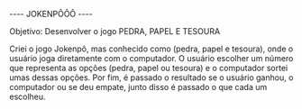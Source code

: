 ---- JOKENPÔÔÔ ----

Objetivo: Desenvolver o jogo PEDRA, PAPEL E TESOURA

Criei o jogo Jokenpô, mas conhecido como (pedra, papel e tesoura), onde o usuário joga diretamente com o computador. O usuário escolher um número que representa as opções (pedra, papel ou tesoura) e o computador 
sortei umas dessas opções. Por fim, é passado o resultado se o usuário ganhou, o computador ou se deu empate, junto disso é passado o que cada um escolheu.
